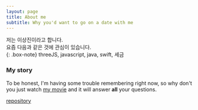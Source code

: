 ```yaml
---
layout: page
title: About me
subtitle: Why you'd want to go on a date with me
---
```



저는 이상진이라고 합니다.  
요즘 다음과 같은 것에 관심이 있습니다.  
{: .box-note} threeJS, javascript, java, swift, 세금

### My story
To be honest, I'm having some trouble remembering right now, so why don't you just watch [my movie](https://en.wikipedia.org/wiki/The_Princess_Bride_%28film%29) and it will answer **all** your questions.


[repository](https://github.com/ctamark)
